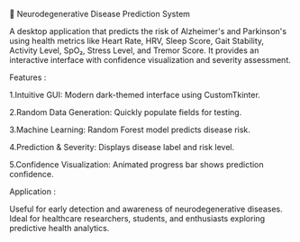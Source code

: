 🧠 Neurodegenerative Disease Prediction System

A desktop application that predicts the risk of Alzheimer's and Parkinson's using health metrics like Heart Rate, HRV, Sleep Score, Gait Stability, Activity Level, SpO₂, Stress Level, and Tremor Score. It provides an interactive interface with confidence visualization and severity assessment.

Features :

1.Intuitive GUI: Modern dark-themed interface using CustomTkinter.

2.Random Data Generation: Quickly populate fields for testing.

3.Machine Learning: Random Forest model predicts disease risk.

4.Prediction & Severity: Displays disease label and risk level.

5.Confidence Visualization: Animated progress bar shows prediction confidence.

Application :

Useful for early detection and awareness of neurodegenerative diseases. Ideal for healthcare researchers, students, and enthusiasts exploring predictive health analytics.
